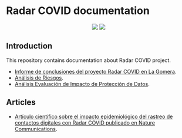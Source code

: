 # Radar COVID documentation

<p align="center">
    <a href="https://github.com/RadarCOVID/radar-covid-documentation/commits/" title="Last Commit"><img src="https://img.shields.io/github/last-commit/RadarCOVID/radar-covid-documentation?style=flat"></a>
    <a href="https://github.com/RadarCOVID/radar-covid-documentation/issues" title="Open Issues"><img src="https://img.shields.io/github/issues/RadarCOVID/radar-covid-documentation?style=flat"></a>
</p>

## Introduction

This repository contains documentation about Radar COVID project.

* [Informe de conclusiones del proyecto Radar COVID en La Gomera](./28-01-2020-InformeRadarCOVID.pdf).
* [Análisis de Riesgos](./AARR.pdf).
* [Análisis Evaluación de Impacto de Protección de Datos](./EIPD.pdf).

## Articles

* [Artículo científico sobre el impacto epidemiológico del rastreo de contactos digitales con Radar COVID publicado en Nature Communications](https://www.nature.com/articles/s41467-020-20817-6).
